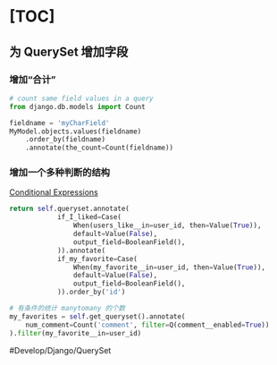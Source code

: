 # [TOC]



## 为 QuerySet 增加字段
### 增加“合计”
```py
# count same field values in a query
from django.db.models import Count

fieldname = 'myCharField'
MyModel.objects.values(fieldname)
    .order_by(fieldname)
    .annotate(the_count=Count(fieldname))
```

### 增加一个多种判断的结构
[Conditional Expressions](https://docs.djangoproject.com/en/2.1/ref/models/conditional-expressions/)

```python
return self.queryset.annotate(
            if_I_liked=Case(
                When(users_like__in=user_id, then=Value(True)),
                default=Value(False),
                output_field=BooleanField(),
            )).annotate(
            if_my_favorite=Case(
                When(my_favorite__in=user_id, then=Value(True)),
                default=Value(False),
                output_field=BooleanField(),
            )).order_by('id')
```


```python
# 有条件的统计 manytomany 的个数
my_favorites = self.get_queryset().annotate(
    num_comment=Count('comment', filter=Q(comment__enabled=True))
).filter(my_favorite__in=user_id)
```

#Develop/Django/QuerySet 